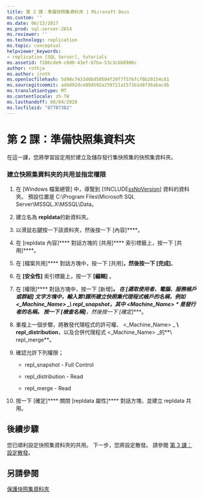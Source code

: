 ```yaml
---
title: 第 2 課：準備快照集資料夾 | Microsoft Docs
ms.custom: ''
ms.date: 06/13/2017
ms.prod: sql-server-2014
ms.reviewer: ''
ms.technology: replication
ms.topic: conceptual
helpviewer_keywords:
- replication [SQL Server], tutorials
ms.assetid: f286cde9-c0d0-43ef-b7ba-53c3cbb8906c
author: rothja
ms.author: jroth
ms.openlocfilehash: 5d98c7433d0bd50504f20f7f576fcf0b20154c81
ms.sourcegitcommit: ad4d92dce894592a259721a1571b1d8736abacdb
ms.translationtype: MT
ms.contentlocale: zh-TW
ms.lasthandoff: 08/04/2020
ms.locfileid: "87707382"
---
```

# <a name="lesson-2-preparing-the-snapshot-folder"></a>第 2 課：準備快照集資料夾
  在這一課，您將學習設定用於建立及儲存發行集快照集的快照集資料夾。  
  
### <a name="to-create-a-share-for-the-snapshot-folder-and-assign-permissions"></a>建立快照集資料夾的共用並指定權限  
  
1.  在 [Windows 檔案總管] 中，導覽到 [!INCLUDE[ssNoVersion](../../includes/ssnoversion-md.md)] 資料的資料夾。 預設位置是 C:\Program Files\Microsoft SQL Server\MSSQL.X\MSSQL\Data。  
  
2.  建立名為 **repldata**的新資料夾。  
  
3.  以滑鼠右鍵按一下該資料夾，然後按一下 [內容]****。  
  
4.  在 [repldata 內容]**** 對話方塊的 [共用]**** 索引標籤上，按一下 [共用]****。  
  
5.  在 [檔案共用]**** 對話方塊中，按一下 [共用]****，然後按一下 [完成]****。  
  
6.  在 **[安全性]** 索引標籤上，按一下 **[編輯]** 。  
  
7.  在 [權限]**** 對話方塊中，按一下 [新增]****。 在 [**選取使用者、電腦、服務帳戶或群組**] 文字方塊中，輸入第1課所建立快照集代理程式帳戶的名稱，例如 \<_Machine_Name> _**\ repl_snapshot**，其中 \<*Machine_Name> * 是發行者的名稱。 按一下 [檢查名稱]****，然後按一下 [確定]****。  
  
8.  重複上一個步驟，將散發代理程式的許可權、 \<_Machine_Name> _ **\ repl_distribution**，以及合併代理程式 \<_Machine_Name> _的**\ repl_merge**。  
  
9. 確認允許下列權限；  
  
    -   repl_snapshot - Full Control  
  
    -   repl_distribution - Read  
  
    -   repl_merge - Read  
  
10. 按一下 [確定]**** 關閉 [repldata 屬性]**** 對話方塊，並建立 repldata 共用。  
  
## <a name="next-steps"></a>後續步驟  
 您已順利設定快照集資料夾的共用。 下一步，您將設定散發。 請參閱 [第 3 課：設定散發](lesson-3-configuring-distribution.md)。  
  
## <a name="see-also"></a>另請參閱  
 [保護快照集資料夾](security/secure-the-snapshot-folder.md)  
  
  
